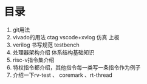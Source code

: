 # 目录

1. git用法
2. vivado的用法 ctag vscode+xvlog 仿真 上板
3. verilog 书写规范 testbench
4. 处理器架构介绍 体系结构基础知识
5. risc-v指令集介绍
6. 特权指令都介绍，其他指令每一类写一条指令作为例子
7. 介绍一下rv-test 、 coremark 、rt-thread
